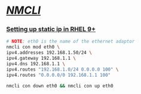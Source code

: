 # <b><ins><i>NMCLI</i></ins></b>
  
### <b><ins>Setting up static ip in RHEL 9+</ins></b>
```bash
# NOTE: eth0 is the name of the ethernet adaptor
nmcli con mod eth0 \
ipv4.addresses 192.168.1.50/24 \
ipv4.gateway 192.168.1.1 \
ipv4.dns 192.168.1.1 \
ipv4.routes "192.168.1.0/24 0.0.0.0 100" \
ipv4.routes "0.0.0.0/0 192.168.1.1 100"

nmcli con down eth0 && nmcli con up eth0
```